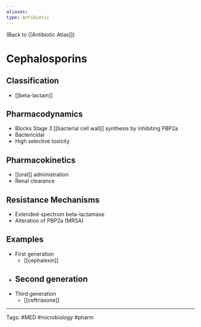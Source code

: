 ```yaml
---
aliases: 
type: Antibiotic
---
```


(Back to [[Antibiotic Atlas]])

# Cephalosporins

## Classification
- [[beta-lactam]]
## Pharmacodynamics
- Blocks Stage 3 [[bacterial cell wall]] synthesis by inhibiting PBP2a
- Bactericidal
- High selective toxicity
## Pharmacokinetics
- [[oral]] administration
- Renal clearance
## Resistance Mechanisms
- Extended-spectrum beta-lactamase
- Alteration of PBP2a (MRSA)
## Examples
- First generation
	- [[cephalexin]]
- Second generation
	- 
- Third generation
	- [[ceftriaxone]]

---
Tags: #MED #microbiology #pharm 